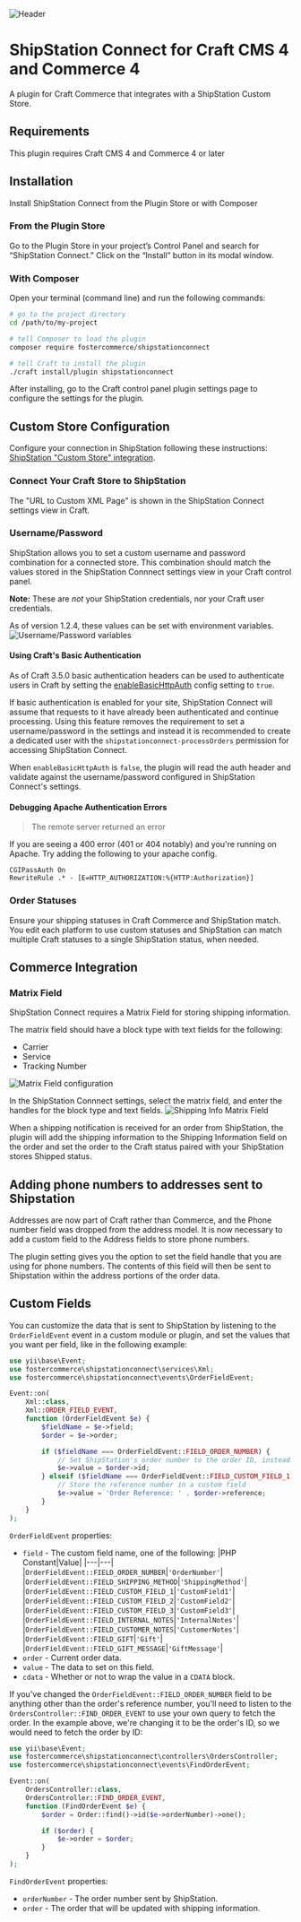 ![Header](resources/img/header.png)
# ShipStation Connect for Craft CMS 4 and Commerce 4

A plugin for Craft Commerce that integrates with a ShipStation Custom Store.

## Requirements

This plugin requires Craft CMS 4 and Commerce 4 or later

## Installation

Install ShipStation Connect from the Plugin Store or with Composer

### From the Plugin Store

Go to the Plugin Store in your project’s Control Panel and search for
“ShipStation Connect.” Click on the “Install” button in its modal window.

### With Composer

Open your terminal (command line) and run the following commands:

```bash
# go to the project directory
cd /path/to/my-project

# tell Composer to load the plugin
composer require fostercommerce/shipstationconnect

# tell Craft to install the plugin
./craft install/plugin shipstationconnect
```

After installing, go to the Craft control panel plugin settings page to
configure the settings for the plugin.

## Custom Store Configuration

Configure your connection in ShipStation following these instructions:
[ShipStation "Custom Store" integration](https://help.shipstation.com/hc/en-us/articles/360025856192-Custom-Store-Development-Guide#UUID-685007d9-4cda-06f2-d2f6-011ab46805af_UUID-001f552d-4260-aeb0-8a23-0f6ff166e045).

### Connect Your Craft Store to ShipStation

The "URL to Custom XML Page" is shown in the ShipStation Connect settings view
in Craft.

### Username/Password

ShipStation allows you to set a custom username and password combination for a
connected store. This combination should match the values stored in the
ShipStation Connnect settings view in your Craft control panel.

**Note:** These are *not* your ShipStation credentials, nor your Craft user
credentials.

As of version 1.2.4, these values can be set with environment variables.
![Username/Password variables](screenshots/username-password-env-values.png)

#### Using Craft's Basic Authentication

As of Craft 3.5.0 basic authentication headers can be used to authenticate users
in Craft by setting the
[enableBasicHttpAuth](https://github.com/craftcms/cms/commit/0bb12973635f8cd3cfa11e97b94306dc643c054b)
config setting to `true`.

If basic authentication is enabled for your site,
ShipStation Connect will assume that requests to it have already been
authenticated and continue processing. Using this feature removes the
requirement to set a username/password in the settings and instead it is
recommended to create a dedicated user with the
`shipstationconnect-processOrders` permission for accessing ShipStation Connect.

When `enableBasicHttpAuth` is `false`, the plugin will read the auth header and
validate against the username/password configured in ShipStation Connect's
settings.

#### Debugging Apache Authentication Errors

> The remote server returned an error

If you are seeing a 400 error (401 or 404 notably) and you're running on Apache.
Try adding the following to your apache config.

```
CGIPassAuth On
RewriteRule .* - [E=HTTP_AUTHORIZATION:%{HTTP:Authorization}]
```

### Order Statuses

Ensure your shipping statuses in Craft Commerce and ShipStation match. You edit
each platform to use custom statuses and ShipStation can match multiple Craft
statuses to a single ShipStation status, when needed.

## Commerce Integration

### Matrix Field

ShipStation Connect requires a Matrix Field for storing shipping information.

The matrix field should have a block type with text fields for the following:

- Carrier
- Service
- Tracking Number

![Matrix Field configuration](screenshots/matrix_field.png)

In the ShipStation Connnect settings, select the matrix field, and enter the
handles for the block type and text fields.
![Shipping Info Matrix Field](screenshots/shipping-info-matrix-field.png)

When a shipping notification is received for an order from ShipStation, the
plugin will add the shipping information to the Shipping Information field on
the order and set the order to the Craft status paired with your ShipStation
stores Shipped status.


## Adding phone numbers to addresses sent to Shipstation

Addresses are now part of Craft rather than Commerce, and the Phone number field was dropped from the address model. It is now necessary to add a custom field to the Address fields to store phone numbers.

The plugin setting gives you the option to set the field handle that you are using for phone numbers. The contents of this field will then be sent to Shipstation within the address portions of the order data.

## Custom Fields

You can customize the data that is sent to ShipStation by listening to the `OrderFieldEvent` event in a custom module or plugin, and set the values that you want per field, like in the following example:

```php
use yii\base\Event;
use fostercommerce\shipstationconnect\services\Xml;
use fostercommerce\shipstationconnect\events\OrderFieldEvent;

Event::on(
    Xml::class,
    Xml::ORDER_FIELD_EVENT,
    function (OrderFieldEvent $e) {
        $fieldName = $e->field;
        $order = $e->order;

        if ($fieldName === OrderFieldEvent::FIELD_ORDER_NUMBER) {
            // Set ShipStation's order number to the order ID, instead of the default reference number
            $e->value = $order->id;
        } elseif ($fieldName === OrderFieldEvent::FIELD_CUSTOM_FIELD_1) {
            // Store the reference number in a custom field
            $e->value = 'Order Reference: ' . $order->reference;
        }
    }
);
```

`OrderFieldEvent` properties:

- `field` - The custom field name, one of the following:
  |PHP Constant|Value|
  |---|---|
  |`OrderFieldEvent::FIELD_ORDER_NUMBER`|`'OrderNumber'`|
  |`OrderFieldEvent::FIELD_SHIPPING_METHOD`|`'ShippingMethod'`|
  |`OrderFieldEvent::FIELD_CUSTOM_FIELD_1`|`'CustomField1'`|
  |`OrderFieldEvent::FIELD_CUSTOM_FIELD_2`|`'CustomField2'`|
  |`OrderFieldEvent::FIELD_CUSTOM_FIELD_3`|`'CustomField3'`|
  |`OrderFieldEvent::FIELD_INTERNAL_NOTES`|`'InternalNotes'`|
  |`OrderFieldEvent::FIELD_CUSTOMER_NOTES`|`'CustomerNotes'`|
  |`OrderFieldEvent::FIELD_GIFT`|`'Gift'`|
  |`OrderFieldEvent::FIELD_GIFT_MESSAGE`|`'GiftMessage'`|
- `order` - Current order data.
- `value` - The data to set on this field.
- `cdata` - Whether or not to wrap the value in a `CDATA` block.

If you've changed the `OrderFieldEvent::FIELD_ORDER_NUMBER` field to be anything
other than the order's reference number, you'll need to listen to the
`OrdersController::FIND_ORDER_EVENT` to use your own query to fetch the order.
In the example above, we're changing it to be the order's ID, so we would need
to fetch the order by ID:

```php
use yii\base\Event;
use fostercommerce\shipstationconnect\controllers\OrdersController;
use fostercommerce\shipstationconnect\events\FindOrderEvent;

Event::on(
    OrdersController::class,
    OrdersController::FIND_ORDER_EVENT,
    function (FindOrderEvent $e) {
        $order = Order::find()->id($e->orderNumber)->one();

        if ($order) {
            $e->order = $order;
        }
    }
);
```

`FindOrderEvent` properties:

- `orderNumber` - The order number sent by ShipStation.
- `order` - The order that will be updated with shipping information.
